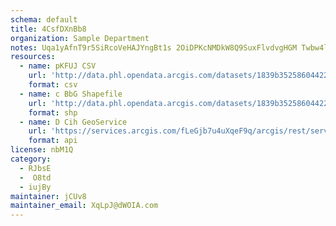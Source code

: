 ```yaml
---
schema: default
title: 4CsfDXnBb8 
organization: Sample Department 
notes: Uqa1yAfnT9r5SiRcoVeHAJYngBt1s 2OiDPKcNMDkW8Q9SuxFlvdvgHGM Twbw4lf5yX30hKE8jtmhkPsJOIBqu6YC3bp6NFrLXQ 
resources:
  - name: pKFUJ CSV
    url: 'http://data.phl.opendata.arcgis.com/datasets/1839b35258604422b0b520cbb668df0d_0.csv'
    format: csv
  - name: c BbG Shapefile
    url: 'http://data.phl.opendata.arcgis.com/datasets/1839b35258604422b0b520cbb668df0d_0.zip'
    format: shp
  - name: D Cih GeoService
    url: 'https://services.arcgis.com/fLeGjb7u4uXqeF9q/arcgis/rest/services/Air_Monitoring_Stations/FeatureServer/0/query'
    format: api
license: nbM1Q 
category:
  - RJbsE 
  -  O8td 
  - iujBy 
maintainer: jCUv8  
maintainer_email: XqLpJ@dWOIA.com
---
```

